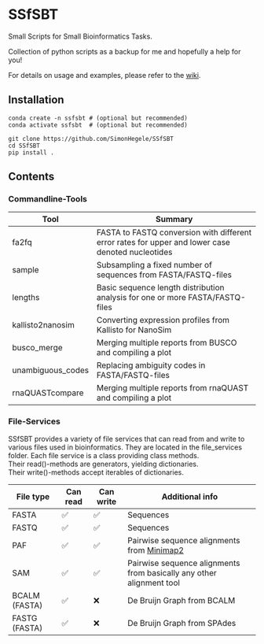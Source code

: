 # SSfSBT
Small Scripts for Small Bioinformatics Tasks.

Collection of python scripts as a backup for me and hopefully a help for you!

For details on usage and examples, please refer to the [wiki](https://github.com/SimonHegele/SSfSBT/wiki).

## Installation

```
conda create -n ssfsbt # (optional but recommended)
conda activate ssfsbt  # (optional but recommended)

git clone https://github.com/SimonHegele/SSfSBT
cd SSfSBT
pip install .
```

## Contents

### Commandline-Tools

Tool              | Summary
------------------|--------
fa2fq             | FASTA to FASTQ conversion with different error rates for upper and lower case denoted nucleotides
sample            | Subsampling a fixed number of sequences from FASTA/FASTQ-files
lengths           | Basic sequence length distribution analysis for one or more FASTA/FASTQ-files
kallisto2nanosim  | Converting expression profiles from Kallisto for NanoSim
busco_merge       | Merging multiple reports from BUSCO and compiling a plot
unambiguous_codes | Replacing ambiguity codes in FASTA/FASTQ-files
rnaQUASTcompare   | Merging multiple reports from rnaQUAST and compiling a plot

### File-Services

SSfSBT provides a variety of file services that can read from and write to various files used in bioinformatics.
They are located in the file_services folder. Each file service is a class providing class methods.<br> 
Their read()-methods are generators, yielding dictionaries.<br>
Their write()-methods accept iterables of dictionaries.

| File type     | Can read | Can write | Additional info |
|---------------|----------|-----------|-----------------|
| FASTA         | ✅       | ✅       | Sequences
| FASTQ         | ✅       | ✅       | Sequences
| PAF           | ✅       | ✅       | Pairwise sequence alignments from [Minimap2](https://github.com/lh3/minimap2)
| SAM           | ✅       | ✅       | Pairwise sequence alignments from basically any other alignment tool
| BCALM (FASTA) | ✅       | ❌       | De Bruijn Graph from BCALM
| FASTG (FASTA) | ✅       | ❌       | De Bruijn Graph from SPAdes
